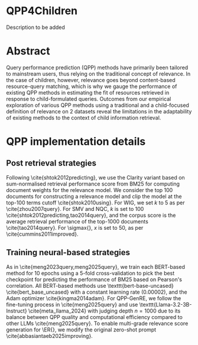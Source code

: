 # QPP4Children

Description to be added

# Abstract

Query performance prediction (QPP) methods have primarily been tailored to mainstream users, thus relying on the traditional concept of relevance. In the case of children, however, relevance goes beyond content-based resource-query matching, which is why we gauge the performance of existing QPP methods in estimating the fit of resources retrieved in response to child-formulated queries. Outcomes from our empirical exploration of various QPP methods using a traditional and a child-focused definition of relevance on 2 datasets reveal the limitations in the adaptability of existing methods to the context of child information retrieval.

# QPP implementation details

## Post retrieval strategies
Following \cite{shtok2012predicting}, we use the Clarity variant based on sum-normalised retrieval performance score from BM25 for computing document weights for the relevance model. We consider the top 100 documents for constructing a relevance model and clip the model at the top-100 terms cutoff \cite{shtok2010using}. For WIG, we set $k$ to 5 as per \cite{zhou2007query}. For SMV and NQC, $k$ is set to 100 \cite{shtok2012predicting,tao2014query}, and the corpus score is the average retrieval performance of the top-1000 documents \cite{tao2014query}. For \sigmax{}, $x$ is set to 50, as per \cite{cummins2011improved}. 

## Training neural-based strategies
As in \cite{meng2023query,meng2025query}, we train each BERT-based method for 10 epochs using a 5-fold cross-validation to pick the best checkpoint for predicting the performance of BM25 based on Pearson's correlation. All BERT-based methods use \texttt{bert-base-uncased} \cite{bert_base_uncased} with a constant learning rate (0.00002), and the Adam optimizer \cite{kingma2014adam}. For QPP-GenRE, we follow the fine-tuning process in \cite{meng2025query} and use \texttt{Llama-3.2-3B-Instruct} \cite{meta_llama_2024} with judging depth $n=1000$ due to its balance between QPP quality and computational efficiency compared to other LLMs \cite{meng2025query}. To enable multi-grade relevance score generation for \ER{}, we modify the original zero-shot prompt \cite{abbasiantaeb2025improving}.
